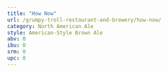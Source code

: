 ```yaml
---
title: "How Now"
url: /grumpy-troll-restaurant-and-brewery/how-now/
category: North American Ale
style: American-Style Brown Ale
abv: 0
ibu: 0
srm: 0
upc: 0
---
```


